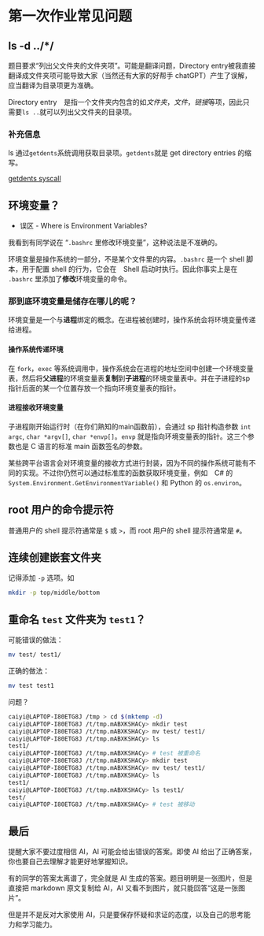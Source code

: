 # 第一次作业常见问题

## ls -d ../*/

题目要求“列出父文件夹的文件夹项”。可能是翻译问题，Directory entry被我直接翻译成文件夹项可能导致大家（当然还有大家的好帮手 chatGPT）产生了误解，应当翻译为目录项更为准确。

Directory entry　是指一个文件夹内包含的如*文件夹*，*文件*，*链接*等项，因此只需要`ls ..`就可以列出父文件夹的目录项。

### 补充信息

ls 通过`getdents`系统调用获取目录项。`getdents`就是 get directory entries 的缩写。

[getdents syscall](https://www.man7.org/linux/man-pages/man2/getdents.2.html)

## 环境变量？

- 误区 - Where is Environment Variables?

我看到有同学说在 “`.bashrc` 里修改环境变量”，这种说法是不准确的。

环境变量是操作系统的一部分，不是某个文件里的内容。`.bashrc` 是一个 shell 脚本，用于配置 shell 的行为，它会在　Shell 启动时执行。因此你事实上是在 `.bashrc` 里添加了**修改**环境变量的命令。

### 那到底环境变量是储存在哪儿的呢？

环境变量是一个与**进程**绑定的概念。在进程被创建时，操作系统会将环境变量传递给进程。

#### 操作系统传递环境

在 `fork`，`exec` 等系统调用中，操作系统会在进程的地址空间中创建一个环境变量表，然后将**父进程**的环境变量表**复制**到**子进程**的环境变量表中。并在子进程的sp指针后面的某一个位置存放一个指向环境变量表的指针。

#### 进程接收环境变量

子进程刚开始运行时（在你们熟知的main函数前），会通过 sp 指针构造参数 `int argc`, `char *argv[]`, `char *envp[]`。`envp` 就是指向环境变量表的指针。这三个参数也是 C 语言的标准 main 函数签名的参数。

某些跨平台语言会对环境变量的接收方式进行封装，因为不同的操作系统可能有不同的实现。不过你仍然可以通过标准库的函数获取环境变量，例如　C# 的 `System.Environment.GetEnvironmentVariable()` 和 Python 的 `os.environ`。

## root 用户的命令提示符

普通用户的 shell 提示符通常是 `$` 或 `>`，而 root 用户的 shell 提示符通常是 `#`。

## 连续创建嵌套文件夹

记得添加 `-p` 选项。如

```bash
mkdir -p top/middle/bottom
```

## 重命名 `test` 文件夹为 `test1`？

可能错误的做法：

```bash
mv test/ test1/
```

正确的做法：

```bash
mv test test1
```

问题？
```bash
caiyi@LAPTOP-I80ETG8J /tmp > cd $(mktemp -d)
caiyi@LAPTOP-I80ETG8J /t/tmp.mABXKSHACy> mkdir test
caiyi@LAPTOP-I80ETG8J /t/tmp.mABXKSHACy> mv test/ test1/
caiyi@LAPTOP-I80ETG8J /t/tmp.mABXKSHACy> ls
test1/
caiyi@LAPTOP-I80ETG8J /t/tmp.mABXKSHACy> # test 被重命名
caiyi@LAPTOP-I80ETG8J /t/tmp.mABXKSHACy> mkdir test
caiyi@LAPTOP-I80ETG8J /t/tmp.mABXKSHACy> mv test/ test1/
caiyi@LAPTOP-I80ETG8J /t/tmp.mABXKSHACy> ls
test1/
caiyi@LAPTOP-I80ETG8J /t/tmp.mABXKSHACy> ls test1/
test/
caiyi@LAPTOP-I80ETG8J /t/tmp.mABXKSHACy> # test 被移动
```

## 最后

提醒大家不要过度相信 AI，AI 可能会给出错误的答案。即使 AI 给出了正确答案，你也要自己去理解才能更好地掌握知识。

有的同学的答案太离谱了，完全就是 AI 生成的答案。题目明明是一张图片，但是直接把 markdown 原文复制给 AI，AI 又看不到图片，就只能回答“这是一张图片”。

但是并不是反对大家使用 AI，只是要保存怀疑和求证的态度，以及自己的思考能力和学习能力。
